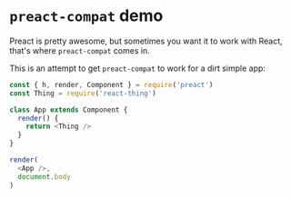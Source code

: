 `preact-compat` demo
====================

Preact is pretty awesome, but sometimes you want it to work with React, that's
where `preact-compat` comes in.

This is an attempt to get `preact-compat` to work for a dirt simple app:

```JavaScript
const { h, render, Component } = require('preact')
const Thing = require('react-thing')

class App extends Component {
  render() {
    return <Thing />
  }
}

render(
  <App />,
  document.body
)
```
